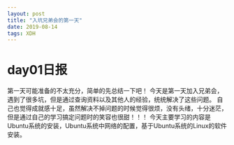 ```yaml
---
layout: post
title: "入坑兄弟会的第一天"
date: 2019-08-14 
tags: XDH  
---
```



# day01日报
第一天可能准备的不太充分，简单的先总结一下吧！
今天是第一天加入兄弟会，遇到了很多坑，但是通过查询资料以及其他人的经验，统统解决了这些问题。
自己也觉得成就感十足，虽然解决不掉问题的时候觉得很烦，没有头绪，十分迷茫，但是通过自己的学习搞定问题时的笑容也很甜！！！
今天主要学习的内容是Ubuntu系统的安装，Ubuntu系统中网络的配置，基于Ubuntu系统的Linux的软件安装。


